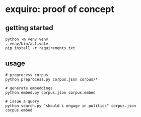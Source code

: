 # exquiro: proof of concept

## getting started

    python -m venv venv
    . venv/bin/activate
    pip install -r requirements.txt

## usage

    # preprocess corpus
    python preprocess.py corpus.json corpus/*

    # generate embeddings
    python embed.py corpus.json corpus.embed

    # issue a query
    python search.py "should i engage in politics" corpus.json corpus.embed
